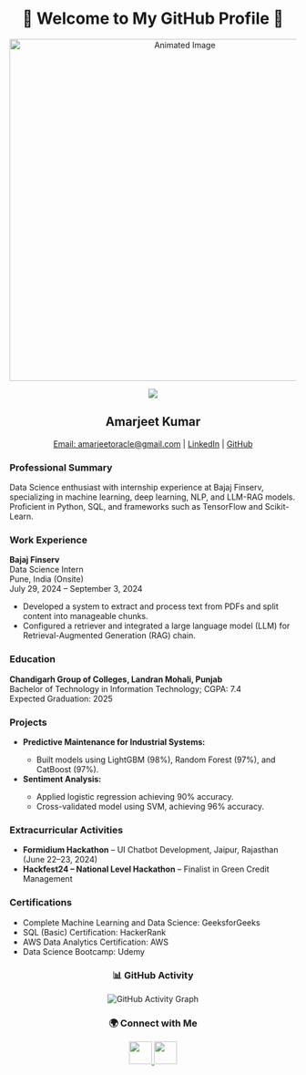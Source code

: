 <!-- Animated Header -->
<h1 align="center">🚀 Welcome to My GitHub Profile 🚀</h1>
<p align="center">
  <img src="https://media.giphy.com/media/L8K62iTDkzGX6/giphy.gif" alt="Animated Image" width="600">
</p>

<!-- Typing Animation -->
<p align="center">
  <img src="https://readme-typing-svg.herokuapp.com?font=Fira+Code&weight=500&size=20&pause=1000&color=38C2FF&width=600&lines=Hey+there!+I'm+Amarjeet+Kumar.;Passionate+about+Data+Science+%26+AI.;Always+learning+new+things!">
</p>

<!-- Resume Details -->
<h2 align="center">Amarjeet Kumar</h2>
<p align="center">
  <a href="mailto:amarjeetoracle@gmail.com">Email: amarjeetoracle@gmail.com</a> | <a href="https://linkedin.com/in/amarjeet-kumar">LinkedIn</a> | <a href="https://github.com/amarjeetamrat910">GitHub</a>
</p>

<h3>Professional Summary</h3>
<p>
  Data Science enthusiast with internship experience at Bajaj Finserv, specializing in machine learning, deep learning, NLP, and LLM-RAG models. Proficient in Python, SQL, and frameworks such as TensorFlow and Scikit-Learn.
</p>

<h3>Work Experience</h3>
<p><strong>Bajaj Finserv</strong><br>
Data Science Intern<br>
Pune, India (Onsite)<br>
July 29, 2024 – September 3, 2024</p>
<ul>
  <li>Developed a system to extract and process text from PDFs and split content into manageable chunks.</li>
  <li>Configured a retriever and integrated a large language model (LLM) for Retrieval-Augmented Generation (RAG) chain.</li>
</ul>

<h3>Education</h3>
<p><strong>Chandigarh Group of Colleges, Landran Mohali, Punjab</strong><br>
Bachelor of Technology in Information Technology; CGPA: 7.4<br>
Expected Graduation: 2025</p>

<h3>Projects</h3>
<ul>
  <li><strong>Predictive Maintenance for Industrial Systems:</strong></li>
  <ul>
    <li>Built models using LightGBM (98%), Random Forest (97%), and CatBoost (97%).</li>
  </ul>
  <li><strong>Sentiment Analysis:</strong></li>
  <ul>
    <li>Applied logistic regression achieving 90% accuracy.</li>
    <li>Cross-validated model using SVM, achieving 96% accuracy.</li>
  </ul>
</ul>

<h3>Extracurricular Activities</h3>
<ul>
  <li><strong>Formidium Hackathon</strong> – UI Chatbot Development, Jaipur, Rajasthan (June 22–23, 2024)</li>
  <li><strong>Hackfest24 – National Level Hackathon</strong> – Finalist in Green Credit Management</li>
</ul>

<h3>Certifications</h3>
<ul>
  <li>Complete Machine Learning and Data Science: GeeksforGeeks</li>
  <li>SQL (Basic) Certification: HackerRank</li>
  <li>AWS Data Analytics Certification: AWS</li>
  <li>Data Science Bootcamp: Udemy</li>
</ul>

<!-- GitHub Activity -->


<!-- 3D Contribution Graph -->
<h3 align="center">📊 GitHub Activity</h3>
<p align="center">
  <img src="https://github-readme-activity-graph.vercel.app/graph?username=amarjeetamrat910&bg_color=0d1117&color=00ff99&line=00ff99&point=ffffff&area=true&hide_border=true" alt="GitHub Activity Graph">
</p>


<!-- Social Links with GIF Icons -->
<h3 align="center">🌍 Connect with Me</h3>
<p align="center">
  <a href="https://linkedin.com/in/amarjeet-kumar">
    <img src="https://media.giphy.com/media/hULcgDgD03czvIwd07/giphy.gif" width="40">
  </a>
  <a href="https://github.com/amarjeetamrat910">
    <img src="https://media.giphy.com/media/HQTYdpx1yhxWpugAi2/giphy.gif" width="40">
  </a>
</p>
